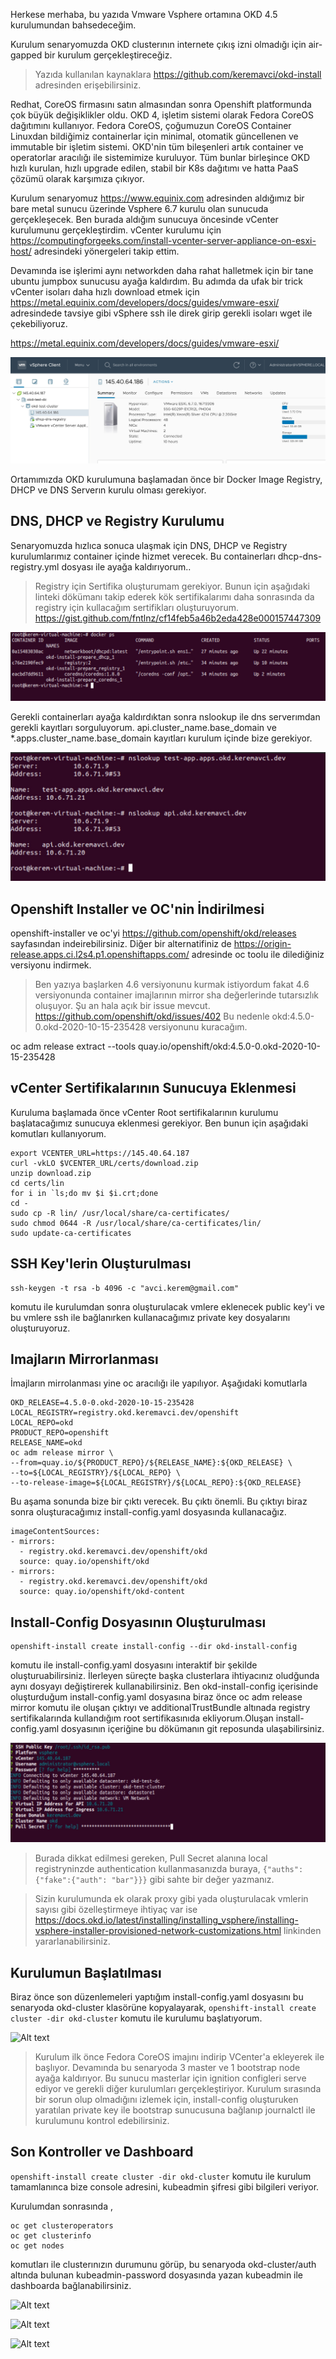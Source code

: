 Herkese merhaba, bu yazıda Vmware Vsphere ortamına OKD 4.5 kurulumundan bahsedeceğim.

Kurulum senaryomuzda OKD clusterının internete çıkış izni olmadığı için air-gapped bir kurulum gerçekleştireceğiz.

> Yazıda kullanılan kaynaklara https://github.com/keremavci/okd-install adresinden erişebilirsiniz.

Redhat, CoreOS firmasını satın almasından sonra Openshift platformunda çok büyük değişiklikler oldu. OKD 4, işletim sistemi olarak Fedora CoreOS dağıtımını kullanıyor. Fedora CoreOS, çoğumuzun CoreOS Container Linuxdan bildiğimiz containerlar için minimal, otomatik güncellenen ve immutable bir işletim sistemi. OKD'nin tüm bileşenleri artık container ve operatorlar aracılığı ile sistemimize kuruluyor. Tüm bunlar birleşince OKD hızlı kurulan, hızlı upgrade edilen, stabil bir K8s dağıtımı ve hatta PaaS çözümü olarak karşımıza çıkıyor.

Kurulum senaryomuz https://www.equinix.com adresinden aldığımız bir bare metal sunucu üzerinde Vsphere 6.7 kurulu olan sunucuda gerçekleşecek. Ben burada aldığım sunucuya öncesinde vCenter kurulumunu gerçekleştirdim. vCenter kurulumu için https://computingforgeeks.com/install-vcenter-server-appliance-on-esxi-host/ adresindeki yönergeleri takip ettim.


Devamında ise işlerimi aynı networkden daha rahat halletmek için bir tane ubuntu  jumpbox sunucusu ayağa kaldırdım. Bu adımda da ufak bir trick vCenter isoları daha hızlı download etmek için https://metal.equinix.com/developers/docs/guides/vmware-esxi/ adresindede tavsiye gibi vSphere ssh ile direk girip gerekli isoları wget ile çekebiliyoruz.

https://metal.equinix.com/developers/docs/guides/vmware-esxi/

![Alt text](docs/images/vcenter.jpg?raw=true "vCenter")



Ortamımızda OKD kurulumuna başlamadan önce bir Docker Image Registry, DHCP ve DNS Serverın kurulu olması gerekiyor. 


## DNS, DHCP ve Registry Kurulumu

Senaryomuzda hızlıca sonuca ulaşmak için DNS, DHCP ve Registry kurulumlarımız container içinde hizmet verecek. Bu containerları dhcp-dns-registry.yml dosyası ile ayağa kaldırıyorum..

>Registry için Sertifika oluşturumam gerekiyor. Bunun için aşağıdaki linteki dökümanı takip ederek kök sertifikalarımı daha sonrasında da registry için kullacağım sertifikları oluşturuyorum. 
https://gist.github.com/fntlnz/cf14feb5a46b2eda428e000157447309


![Alt text](docs/images/ubuntu-docker-ps.jpg?raw=true "Ubuntu docker ps")

Gerekli containerları ayağa kaldırdıktan sonra nslookup ile dns serverımdan gerekli kayıtları sorguluyorum. api.cluster_name.base_domain ve *.apps.cluster_name.base_domain kayıtları kurulum içinde bize gerekiyor.

![Alt text](docs/images/dns.jpg?raw=true "nslookup")


## Openshift Installer ve OC'nin İndirilmesi

openshift-installer ve oc'yi  https://github.com/openshift/okd/releases sayfasından indeirebilirsiniz. Diğer bir alternatifiniz de https://origin-release.apps.ci.l2s4.p1.openshiftapps.com/ adresinde oc toolu ile dilediğiniz versiyonu indirmek.

>Ben yazıya başlarken 4.6 versiyonunu kurmak istiyordum fakat 4.6 versiyonunda container imajlarının mirror sha değerlerinde tutarsızlık oluşuyor. Şu an hala açık bir issue mevcut. https://github.com/openshift/okd/issues/402 Bu nedenle okd:4.5.0-0.okd-2020-10-15-235428 versiyonunu kuracağım.


oc adm release extract --tools quay.io/openshift/okd:4.5.0-0.okd-2020-10-15-235428


## vCenter Sertifikalarının Sunucuya Eklenmesi
Kuruluma başlamada önce vCenter Root sertifikalarının kurulumu başlatacağımız sunucuya eklenmesi gerekiyor. Ben bunun için aşağıdaki komutları kullanıyorum.

```
export VCENTER_URL=https://145.40.64.187
curl -vkLO $VCENTER_URL/certs/download.zip
unzip download.zip
cd certs/lin
for i in `ls;do mv $i $i.crt;done
cd -
sudo cp -R lin/ /usr/local/share/ca-certificates/
sudo chmod 0644 -R /usr/local/share/ca-certificates/lin/
sudo update-ca-certificates
```

## SSH Key'lerin Oluşturulması

```
ssh-keygen -t rsa -b 4096 -c "avci.kerem@gmail.com"
```
komutu ile kurulumdan sonra oluşturulacak vmlere eklenecek public key'i ve bu vmlere ssh ile bağlanırken kullanacağımız private key dosyalarını oluşturuyoruz.


## Imajların Mirrorlanması
İmajların mirrolanması yine oc aracılığı ile yapılıyor. Aşağıdaki komutlarla
```
OKD_RELEASE=4.5.0-0.okd-2020-10-15-235428
LOCAL_REGISTRY=registry.okd.keremavci.dev/openshift
LOCAL_REPO=okd
PRODUCT_REPO=openshift
RELEASE_NAME=okd
oc adm release mirror \ 
--from=quay.io/${PRODUCT_REPO}/${RELEASE_NAME}:${OKD_RELEASE} \ 
--to=${LOCAL_REGISTRY}/${LOCAL_REPO} \
--to-release-image=${LOCAL_REGISTRY}/${LOCAL_REPO}:${OKD_RELEASE}
```


Bu aşama sonunda bize bir çıktı verecek. Bu çıktı önemli. Bu çıktıyı biraz sonra oluşturacağımız install-config.yaml dosyasında kullanacağız.

```
imageContentSources:
- mirrors:
  - registry.okd.keremavci.dev/openshift/okd
  source: quay.io/openshift/okd
- mirrors:
  - registry.okd.keremavci.dev/openshift/okd
  source: quay.io/openshift/okd-content

```


## Install-Config Dosyasının Oluşturulması

```
openshift-install create install-config --dir okd-install-config
```
komutu ile install-config.yaml dosyasını interaktif bir şekilde oluşturuabilirsiniz. İlerleyen süreçte başka clusterlara ihtiyacınız oludğunda aynı dosyayı değiştirerek kullanabilirsiniz.
Ben okd-install-config içerisinde oluşturduğum install-config.yaml dosyasına biraz önce oc adm release mirror komutu ile oluşan çıktıyı ve additionalTrustBundle altınada registry sertifikalarında kullandığım root sertifikasınıda ekliyorum.Oluşan install-config.yaml dosyasının içeriğine bu dökümanın git reposunda ulaşabilirsiniz.


![Alt text](docs/images/okd-install-config.jpg?raw=true "create-config")

>Burada dikkat edilmesi gereken, Pull Secret alanına local registryninzde authentication kullanmasanızda buraya, 
`{"auths":{"fake":{"auth": "bar"}}}` gibi sahte bir değer yazmanız.

>Sizin kurulumunda ek olarak proxy gibi yada oluşturulacak vmlerin sayısı gibi özelleştirmeye ihtiyaç var ise https://docs.okd.io/latest/installing/installing_vsphere/installing-vsphere-installer-provisioned-network-customizations.html linkinden yararlanabilirsiniz.



## Kurulumun Başlatılması

Biraz önce son düzenlemeleri yaptığım install-config.yaml dosyasını bu senaryoda okd-cluster klasörüne kopyalayarak,
```openshift-install create cluster -dir okd-cluster```
komutu ile kurulumu başlatıyorum.


![Alt text](docs/images/okd-install-command.jpg?raw=true "create-cluster")


>Kurulum ilk önce Fedora CoreOS imajını indirip VCenter'a ekleyerek ile başlıyor. Devamında bu senaryoda 3 master ve 1 bootstrap node ayağa kaldırıyor. Bu sunucu masterlar için ignition configleri serve ediyor ve gerekli diğer kurulumları gerçekleştiriyor.
Kurulum sırasında bir sorun olup olmadığını izlemek için, install-config oluşturuken yaratılan private key ile bootstrap sunucusuna bağlanıp journalctl ile kurulumunu kontrol edebilirsiniz.

## Son Kontroller ve Dashboard
```openshift-install create cluster -dir okd-cluster``` komutu ile
kurulum tamamlanınca bize console adresini, kubeadmin şifresi gibi bilgileri veriyor.

Kurulumdan sonrasında ,
```
oc get clusteroperators
oc get clusterinfo
oc get nodes
```
komutları ile clusterınızın durumunu görüp, bu senaryoda okd-cluster/auth altında bulunan kubeadmin-password dosyasında yazan kubeadmin ile dashboarda bağlanabilirsiniz.

![Alt text](docs/images/oc-cluster-info.jpg?raw=true "oc-cluster-info")

![Alt text](docs/images/okd-dashboard.jpg?raw=true "okd-dashboard")

![Alt text](docs/images/vcenter-kurulum-sonrasi.jpg?raw=true "vCenter Kurulum Sonrası")



